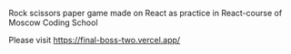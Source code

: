 Rock scissors paper game made on React as practice in React-course of Moscow Coding School 

Please visit https://final-boss-two.vercel.app/
